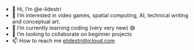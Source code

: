 - 👋 Hi, I’m @e-lidestri
- 👀 I’m interested in video games, spatial computing, AI, technical writing and conceptual art.
- 🌱 I’m currently learning coding (very very new) 😅
- 💞️ I’m looking to collaborate on beginner projects
- 📫 How to reach me elidestri@icloud.com

<!---
e-lidestri/e-lidestri is a ✨ special ✨ repository because its `README.md` (this file) appears on your GitHub profile.
You can click the Preview link to take a look at your changes.
--->
